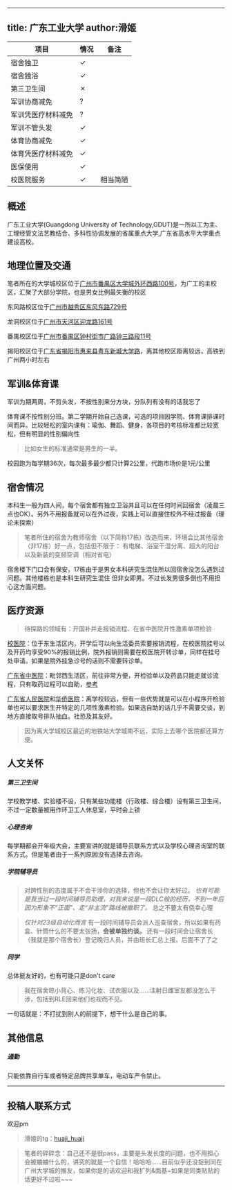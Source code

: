 
---
title: 广东工业大学
author:滑姬
---

| 项目        | 情况 | 备注    |
| --------- | -- | ----- |
| 宿舍独卫      | ✓  |       |
| 宿舍独浴      | ✓  |       |
| 第三卫生间     | ✗  |     |
| 军训协商减免    | ?  |       |
| 军训凭医疗材料减免 | ?  |       |
| 军训不管头发    | ✓  |       |
| 体育协商减免    | ✓  |       |
| 体育凭医疗材料减免 | ✓  |       |
| 医保使用      | ✓  |       |
| 校医院服务     | ✓  | 相当简陋  |

## 概述

广东工业大学(Guangdong University of Technology,GDUT)是一所以工为主、工理经管文法艺教结合、多科性协调发展的省属重点大学,广东省高水平大学重点建设高校。

## 地理位置及交通

笔者所在的大学城校区位于[广州市番禺区大学城外环西路100号](https://www.amap.com/place/B00140UFXT)，为广工的主校区，汇聚了大部分学院，也是男女比例最失衡的校区

东风路校区位于[广州市越秀区东风东路729号](https://www.amap.com/place/B00140TVHA)

龙洞校区位于[广州市天河区迎龙路161号](https://www.amap.com/place/B00140458B)

番禺校区位于[广州市番禺区钟村街市广路钟三路段11号](https://www.amap.com/place/B00140W5U9)

揭阳校区位于[广东省揭阳市惠来县粤东新城大学路](https://www.amap.com/place/B0HBRS5J9H)，离其他校区距离较远，高铁到广州两小时左右

## 军训&体育课

军训为期两周，不剪头发，不按性别来分方块，分队列有没有的话我忘了

体育课不按性别分班。第二学期开始自己选课，可选的项目因学院、体育课排课时间而异。比较轻松的室内课有：瑜伽、舞蹈、健身，各项目的考核标准都比较宽松，但有明显的性别偏向性

> 比如女生的标准通常是男生的一半。

校园跑为每学期36次，每次最多最少都只计算2公里，代跑市场价是1元/公里

## 宿舍情况

本科生一般为四人间，每个宿舍都有独立卫浴并且可以在任何时间回宿舍（凌晨三点也OK）。另外不用报备就可以在外过夜，实践上可以直接住校外不经过报备（理论未探索）

> 笔者所住的宿舍为教师宿舍（以下简称17栋）改造而来，环境会比其他宿舍（非17栋）好一点，包括但不限于：
> 有电梯、浴室干湿分离、超大的阳台以及新装的变频空调（相对省电）

宿舍楼下门口会有保安，17栋由于是男女本科研究生混住所以回宿舍没怎么遇到过问题。其他楼栋也是本科生研究生混住 但非女即男。不过长发男很多倒也不用担心这方面问题。

## 医疗资源

> 待探路的领域有：开国补并走报销流程、在省中医院开性激素单项检验

[校医院](https://xyy.gdut.edu.cn/)：位于东生活区内，开学后可以向生活委员索要报销流程，在校医院挂号以及开药均享受90%的报销比例，院外报销则需要在校医院开转诊单，同样在挂号处申请。如果是院外挂急诊号的话则不需要转诊单。

[广东省中医院](https://www.gdhtcm.com/)：毗邻西生活区，前往非常方便，开检验单以及药品只能走就诊流程，只有取药过程可以自助，[参考](https://rle.wiki/campus/GZHU#:~:text=%E7%9C%81%E4%B8%AD%E5%8C%BB%E7%94%9F%E6%AE%96%E5%8C%BB%E5%AD%A6%E7%A7%91%E5%8F%AF%E7%BB%99%E6%9C%89%E8%80%81%E5%A4%84%E6%96%B9%E7%9A%84%E8%B7%A8%E6%80%A7%E5%88%AB%E4%BA%BA%E7%BE%A4%E5%BC%80%E5%85%B7%20HRT%20%E8%8D%AF%E7%89%A9%EF%BC%8C%E9%80%9A%E8%BF%87%E6%AD%A4%E6%B3%95%E5%BC%80%E7%9A%84%E8%8D%AF%E7%89%A9%E5%8F%AF%E8%B5%B0%E5%AD%A6%E6%A0%A1%E5%8C%BB%E4%BF%9D%E6%8A%A5%E9%94%80%E6%B5%81%E7%A8%8B%EF%BC%8C%E4%BD%86%E6%AF%8F%E5%A4%A9%E6%8A%A5%E9%94%80%E4%B8%8A%E9%99%90%2070%20%E5%85%83%E3%80%82%E6%95%85%E5%BB%BA%E8%AE%AE%E5%B0%91%E9%87%8F%E5%A4%9A%E6%AC%A1%E5%B0%B1%E8%AF%8A%E5%BC%80%E8%8D%AF%E6%8A%A5%E9%94%80%E3%80%82)

[广东省人民医院](https://www.gdghospital.org.cn/)和[华侨医院](https://www.jd120.com/)：离学校较远，但有一些优势就是可以在小程序开检验单也可以要求医生开特定的几项性激素检验。如果选自助的话几乎不需要交谈，到地方直接取号排队抽血。社恐及其友好。

> 因为离大学城校区最近的地铁站大学城南不远，实际上去哪个医院都还算方便。

## 人文关怀

##### 第三卫生间

学校教学楼、实验楼不设，只有某些功能楼（行政楼、综合楼）设有第三卫生间，不过一定数量被用作环卫工人休息室，平时会上锁

##### 心理咨询

每学期都会开年级大会，主要宣讲的就是辅导员联系方式以及学校心理咨询室的联系方式。但是笔者由于一系列原因没有选择去咨询。

##### 学院辅导员

> 对跨性别的态度属于不会干涉你的选择，但也不会让你太好过。
> *也有可能是我当过一段时间辅导员助理，对我来说是一段DLC般的经历，不到一年后因为形象不“正面”、走“非主流”路线被撤职了。&#xA;*&#x603B;之不要太有侥幸心理

> *仅针对23级自动化而言&#xA;*
&#x6709;一段时间辅导员会派人巡查宿舍，所以如果有药盒、针筒什么的不要太张扬，**会被单独约谈。&#xA;**&#x8FD8;有一段时间会让宿舍长（我就是那个宿舍长）登记晚归人员，并由班长汇总上报。后面不了了之

##### 同学

总体挺友好的，也有可能只是don't care

> 我在宿舍晾小背心、练习化妆、试衣服以及……注射日雌室友都没怎么干涉，包括到RLE回来他们也视而不见。

一句话就是：不打扰到别人的前提下，想干什么是自己的事。

## 其他信息

##### 通勤

只能依靠自行车或者特定品牌共享单车，电动车严令禁止。

***
## 投稿人联系方式

欢迎pm

>滑姬的tg：[huaji_huaji](https://t.me/huaji_huaji)


>
> 笔者的碎碎念：自己还不是很pass，主要是头发长度的问题，也不用担心会被蛐蛐什么的，讲究的就是一个自信！哈哈哈……目前似乎还没捉到同在广州大学城的推友，如果你是的话欢迎和我扩列&面基\~如果是同类贴贴的话更好不过啦\~\~\~
>

